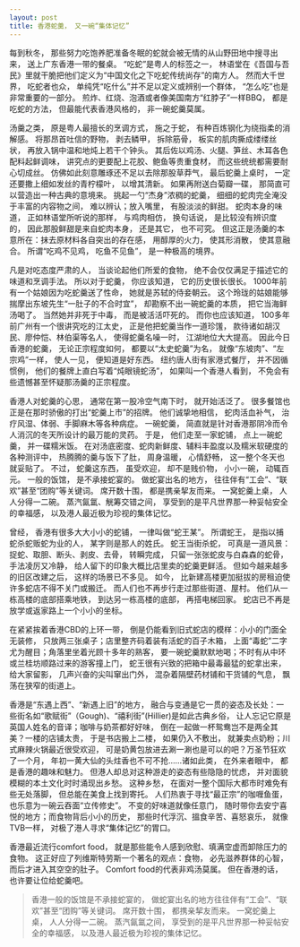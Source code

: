 ```yaml
---
layout: post
title: 香港蛇羹， 又一碗“集体记忆”
---
```


每到秋冬， 那些努力吃饱养肥准备冬眠的蛇就会被无情的从山野田地中搜寻出来， 送上广东香港一带的餐桌。 “吃蛇”是粤人的标签之一， 林语堂在《吾国与吾民》里就干脆把他们定义为“中国文化之下吃蛇传统尚存”的南方人。 然而大千世界， 吃蛇者也众， 单纯凭“吃什么”并不足以定义或辨别一个群体， “怎么吃”也是非常重要的一部分。 煎炸、红烧、泡酒或者像美国南方“红脖子”一样BBQ， 都是吃蛇的方法， 但最能代表香港风格的， 非一碗蛇羹莫属。 

汤羹之类， 原是粤人最擅长的烹调方式， 施之于蛇， 有种百炼钢化为绕指柔的消解感。 将那昂首吐信的野物， 剥去鳞甲， 拆除筋骨， 板实的肌肉撕成缕缕丝状， 再放入锅中温和地炖上若干个钟头。 其后佐以鸡汤、火腿、笋丝、木耳各色配料起鲜调味， 讲究点的更要配上花胶、鲍鱼等贵重食材， 而这些统统都需要耐心切成丝。 仿佛如此刻意雕琢还不足以去除那股草莽气， 最后蛇羹上桌时， 一定还要撒上细如发丝的青柠檬叶， 以增其清新。 如果再附送白菊瓣一碟， 那简直可以营造出一种古典的意境来。 挑起一勺“杰身”浓稠的蛇羹， 细细的蛇肉完全淹没于丰富的内容物之间， 难以辨认；放入嘴里， 有股淡淡的鲜甜。 蛇肉本身的味道， 正如林语堂所听说的那样， 与鸡肉相仿， 换句话说， 是比较没有辨识度的， 因此那股鲜甜是来自蛇肉本身， 还是其它， 也不可究。 但这正是汤羹的本意所在：抹去原材料各自突出的存在感， 用醇厚的火力， 使其形消散， 使其意融合。 所谓“吃鸡不见鸡， 吃鱼不见鱼”， 是一种极高的境界。 

凡是对吃态度严肃的人， 当谈论起他们所爱的食物， 绝不会仅仅满足于描述它的味道和烹调手法。 所以对于蛇羹， 你应该知道， 它的历史很长很长。 1000年前有一个姑娘因为吃蛇羹送了性命， 她就是苏轼的侍妾朝云。 这个玲珑的姑娘能够揣摩出东坡先生“一肚子的不合时宜”， 却勘察不出一碗蛇羹的本质， 把它当海鲜汤喝了。 当然她并非死于中毒， 而是被活活吓死的。 而你也应该知道， 100多年前广州有一个很讲究吃的江太史， 正是他把蛇羹当作一道珍馐， 款待诸如胡汉民、廖仲恺、林伯渠等名人， 使得蛇羹名噪一时， 江湖地位大大提高。 因此今日香港的蛇羹， 无论正宗程度如何， 都要以“太史蛇羹”为名， 就像“东坡肉”、“左宗鸡”一样， 使人一见， 便知道是好东西。 纽约唐人街有家港式餐厅， 并不因循惯例， 他们的餐牌上直白写着“炖眼镜蛇汤”， 如果叫一个香港人看到， 不免会有些遗憾甚至怀疑那汤羹的正宗程度。 

香港人对蛇羹的心思， 通常在第一股冷空气南下时， 就开始活泛了。 很多餐馆也正是在那时骄傲的打出“蛇羹上市”的招牌。 他们诚挚地相信， 蛇肉活血补气， 治疗风湿、体弱、手脚麻木等各种病症。 一碗蛇羹， 简直就是针对香港那阴冷而令人消沉的冬天所设计的最万能的灵药。 于是， 他们走至一家蛇铺， 点上一碗蛇羹， 并一碟糯米饭。 在对汤底密度、蛇肉新鲜度、辅料丰盈度以及糯米软硬度的各种测评中， 热腾腾的羹与饭下了肚， 周身温暖， 心情舒畅， 这一整个冬天也就妥贴了。 不过， 蛇羹这东西， 虽受欢迎， 却不是贱价物， 小小一碗， 动辄百元。 一般的饭馆， 是不承接蛇宴的。 做蛇宴出名的地方， 往往伴有“工会”、“联欢”甚至“团购”等关键词。 席开数十围， 都是携亲挈友而来。 一窝蛇羹上桌， 人人分得一二碗。 蒸汽氤氲、觥筹交错之间， 享受到的是平凡世界那一种妥帖安全的幸福感， 以及港人最近极为珍视的集体记忆。 

曾经， 香港有很多大大小小的蛇铺， 一律叫做“蛇王某”。 所谓蛇王， 是指以捕蛇杀蛇贩蛇为业的人， 某字则是那人的姓氏。 蛇王当街杀蛇， 可真是一道风景：捉蛇、取胆、断头、剥皮、去骨， 转瞬完成， 只留一张张蛇皮与白森森的蛇骨， 手法凌厉又冷静， 给人留下的印象大概比店里卖的蛇羹更鲜活。 但如今越来越多的旧区改建之后， 这样的场景已不多见。 如今， 比新建高楼更加挺拔的房租迫使许多蛇店不得不关门或搬迁。 而人们也不再步行走过那些街道、屋村。 他们从一栋高楼的底部搭乘地铁， 到达另一栋高楼的底部， 再搭电梯回家。 蛇店已不再是放学或返家路上一个小小的坐标。  

在紧紧挨着香港CBD的上环一带， 倒是仍能看到旧式蛇店的模样：小小的门面全无装修， 只放两三张桌子；店里整齐码着装有活蛇的百子木箱， 上面“毒蛇”二字尤为醒目；角落里坐着光顾十多年的熟客， 要一碗蛇羹默默地喝；不时有从中环或兰桂坊顺路过来的游客撞上门， 蛇王很有兴致的把箱中最毒最猛的蛇拿出来， 给大家留影， 几声兴奋的尖叫窜出门外， 混杂着隔壁药材铺和干货铺的气息， 飘荡在狭窄的街道上。 

香港是“东遇上西”、“新遇上旧”的地方， 融合与变通是它一贯的姿态及长处：一些街名如“歌赋街”（Gough)、“禧利街”(Hillier)是如此古典乡俗， 让人忘记它原是英国人姓名的音译；咖啡与奶茶都好好味， 倒在一起做一杯鸳鸯岂不是两全其美？一楼的店铺太贵， 于是书店搬上二楼， 如果仍入不敷出， 就兼卖点奶粉；川式麻辣火锅最近很受欢迎， 可是奶黄包放进去涮一涮也是可以的吧？万圣节狂欢了一个月， 年初一黄大仙的头炷香也不可不抢……诸如此类， 在外来者眼中， 都是香港的趣味和魅力。 但港人却总对这种游走的姿态有些隐隐的忧虑， 并对面貌模糊的本土文化时时涌现出乡愁。 这种乡愁， 在面对一整个国际大都市时难免有些无处落脚， 但总能在美食上找到寄托。 人们热衷于寻找“最正宗”的咖喱鱼蛋， 也乐意为一碗云吞面“立传修史”。 不变的好味道就像任意门， 随时带你去安宁喜悦的地方；而食物背后小小的历史， 那些时代浮沉、搵食辛苦、喜怒哀乐， 就像TVB一样， 对极了港人寻求“集体记忆”的胃口。 

香港最近流行comfort food， 就是那些能令人感到欣慰、填满空虚而卸除压力的食物。 这正好应了列维斯特劳斯一个著名的观点：食物， 必先滋养群体的心智， 而后才进入其空空的肚子。 Comfort food的代表非鸡汤莫属。 但在香港的话， 也许要让位给蛇羹吧。 

> 香港一般的饭馆是不承接蛇宴的， 做蛇宴出名的地方往往伴有“工会”、“联欢”甚至“团购”等关键词。 席开数十围， 都携亲挈友而来。 一窝蛇羹上桌， 人人分得一二碗。 蒸汽氤氲之间， 享受到的是平凡世界那一种妥帖安全的幸福感， 以及港人最近极为珍视的集体记忆。 


